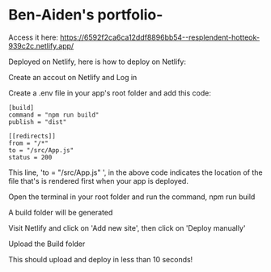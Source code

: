 # Ben-Aiden's portfolio-
Access it here: https://6592f2ca6ca12ddf8896bb54--resplendent-hotteok-939c2c.netlify.app/

Deployed on Netlify, here is how to deploy on Netlify:

Create an accout on Netlify and Log in

Create a .env file in your app's root folder and add this code:
  `````````````
[build]
  command = "npm run build"
  publish = "dist"

[[redirects]]
  from = "/*"
  to = "/src/App.js"
  status = 200
  `````````````
This line, 'to = "/src/App.js" ', in the above code indicates the location of the file that's is rendered first when your app is deployed.

Open the terminal in your root folder and run the command, npm run build

A build folder will be generated

Visit Netlify and click on 'Add new site', then click on 'Deploy manually'

Upload the Build folder

This should upload and deploy in less than 10 seconds!
